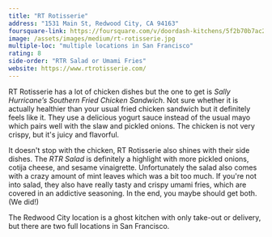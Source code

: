 ```yaml
---
title: "RT Rotisserie"
address: "1531 Main St, Redwood City, CA 94163"
foursquare-link: https://foursquare.com/v/doordash-kitchens/5f2b70b7ac280a6793143e41
image: /assets/images/medium/rt-rotisserie.jpg
multiple-loc: "multiple locations in San Francisco"
rating: 8
side-order: "RTR Salad or Umami Fries"
website: https://www.rtrotisserie.com/
---
```


RT Rotisserie has a lot of chicken dishes but the one to get is *Sally Hurricane’s Southern Fried Chicken Sandwich*.
Not sure whether it is actually healthier than your usual fried chicken sandwich but it definitely feels like it. They
use a delicious yogurt sauce instead of the usual mayo which pairs well with the slaw and pickled onions. The chicken
is not very crispy, but it's juicy and flavorful.

It doesn't stop with the chicken, RT Rotisserie also shines with their side dishes. The *RTR Salad* is definitely a
highlight with more pickled onions, cotija cheese, and sesame vinaigrette. Unfortunately the salad also comes with a
crazy amount of mint leaves which was a bit too much. If you're not into salad, they also have really tasty and crispy
umami fries, which are covered in an addictive seasoning. In the end, you maybe should get both. (We did!)

The Redwood City location is a ghost kitchen with only take-out or delivery, but there are two full locations in San
Francisco.
